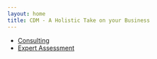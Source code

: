 ```yaml
---
layout: home
title: CDM - A Holistic Take on your Business
---
```

<ul>
  <li><a href="{{ 'yang.html' | absolute_url }}">Consulting</a></li>
  <li><a href="{{ 'yin.html' | absolute_url }}">Expert Assessment</a></li>
</ul>